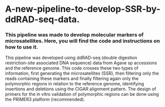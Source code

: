 # A-new-pipeline-to-develop-SSR-by-ddRAD-seq-data.
### This pipeline was made to develop molecular markers of microsatellites. Here, you will find the code and instructions on how to use it. 

This pipeline was developed using ddRAD-seq (double digestion restriction-site associated DNA sequence) data from Agave sp accessions and the reference genome. This code crosses these two types of information, first generating the microsatellites (SSR), then filtering only the reads containing these markers and finally filtering again only the polymorphic regions in relation to the reference genome, identifying insertions and deletions using the CIGAR alignment pattern. The design of primers for the in vitro validation of polymorphic regions can be done using the PRIMER3 platform (recommended). 
